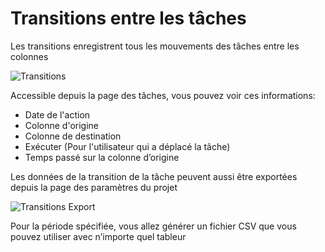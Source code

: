 Transitions entre les tâches
================

Les transitions enregistrent tous les mouvements des tâches entre les colonnes

![Transitions](http://kanboard.net/screenshots/documentation/transitions.png)

Accessible depuis la page des tâches, vous pouvez voir ces informations:
    
- Date de l'action
- Colonne d'origine
- Colonne de destination
- Exécuter (Pour l'utilisateur qui a déplacé la tâche) 
- Temps passé sur la colonne d’origine

Les données de la transition de la tâche peuvent aussi être exportées depuis la page des paramètres du projet

![Transitions Export](http://kanboard.net/screenshots/documentation/transitions-export.png)

Pour la période spécifiée, vous allez générer un fichier CSV que vous pouvez utiliser avec n’importe quel tableur 
